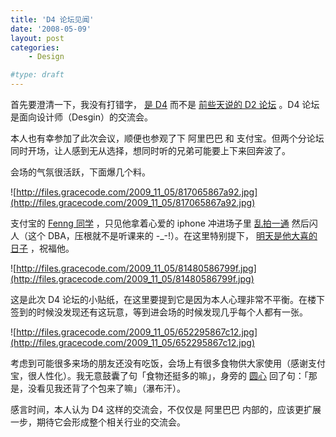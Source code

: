 ```yaml
---
title: 'D4 论坛见闻'
date: '2008-05-09'
layout: post
categories:
    - Design

#type: draft
---
```


首先要澄清一下，我没有打错字， [是 D4](http://www.dbanotes.net/web/alibaba_2008_d4.html)  而不是 [前些天说的 D2 论坛]({{site.urls}}/posts/1477/) 。D4 论坛是面向设计师（Desgin）的交流会。

本人也有幸参加了此次会议，顺便也参观了下 阿里巴巴 和 支付宝。但两个分论坛同时开场，让人感到无从选择，想同时听的兄弟可能要上下来回奔波了。

会场的气氛很活跃，下面爆几个料。

![http://files.gracecode.com/2009_11_05/817065867a92.jpg](http://files.gracecode.com/2009_11_05/817065867a92.jpg)

支付宝的  [Fenng 同学](http://www.dbanotes.net/) ，只见他拿着心爱的 iphone 冲进场子里 [乱拍一通](http://www.yupoo.com/albums/view?id=ff80808119c622ad0119c876c1871efe) 然后闪人（这个 DBA，压根就不是听课来的 -_-!）。在这里特别提下， [明天是他大喜的日子](http://www.dbanotes.net/mylife/marry.html) ，祝福他。

![http://files.gracecode.com/2009_11_05/81480586799f.jpg](http://files.gracecode.com/2009_11_05/81480586799f.jpg)

这是此次 D4 论坛的小贴纸，在这里要提到它是因为本人心理非常不平衡。在楼下签到的时候没发现还有这玩意，等到进会场的时候发现几乎每个人都有一张。

![http://files.gracecode.com/2009_11_05/652295867c12.jpg](http://files.gracecode.com/2009_11_05/652295867c12.jpg)

考虑到可能很多来场的朋友还没有吃饭，会场上有很多食物供大家使用（感谢支付宝，很人性化）。我无意鼓囊了句「食物还挺多的嘛」，身旁的  [圆心](http://www.planabc.net/)  回了句：「那是，没看见我还背了个包来了嘛」（瀑布汗）。

感言时间，本人认为 D4 这样的交流会，不仅仅是 阿里巴巴 内部的，应该更扩展一步，期待它会形成整个相关行业的交流会。
